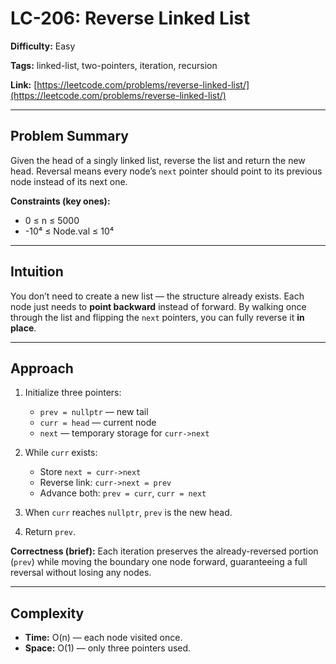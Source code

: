 # LC-206: Reverse Linked List 

**Difficulty:** Easy

**Tags:** linked-list, two-pointers, iteration, recursion

**Link:** [https://leetcode.com/problems/reverse-linked-list/](https://leetcode.com/problems/reverse-linked-list/)

---

## Problem Summary

Given the head of a singly linked list, reverse the list and return the new head.
Reversal means every node’s `next` pointer should point to its previous node instead of its next one.

**Constraints (key ones):**

* 0 ≤ n ≤ 5000
* -10⁴ ≤ Node.val ≤ 10⁴

---

## Intuition

You don’t need to create a new list — the structure already exists.
Each node just needs to **point backward** instead of forward.
By walking once through the list and flipping the `next` pointers, you can fully reverse it **in place**.

---

## Approach

1. Initialize three pointers:

   * `prev = nullptr` — new tail
   * `curr = head` — current node
   * `next` — temporary storage for `curr->next`
2. While `curr` exists:

   * Store `next = curr->next`
   * Reverse link: `curr->next = prev`
   * Advance both: `prev = curr`, `curr = next`
3. When `curr` reaches `nullptr`, `prev` is the new head.
4. Return `prev`.

**Correctness (brief):**
Each iteration preserves the already-reversed portion (`prev`) while moving the boundary one node forward, guaranteeing a full reversal without losing any nodes.

---

## Complexity

* **Time:** O(n) — each node visited once.
* **Space:** O(1) — only three pointers used.

